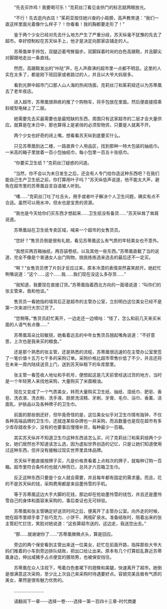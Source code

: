 <div class="read-content j_readContent" id="">
                <p>　　“先去买炸鸡！我要喝可乐！”克莉丝汀看见金拱门的标志就两眼放光。<p>　　“不行！先去逛内衣店！”茱莉亚按住她兴奋的小肩膀，高声教育道：“我们一直这样里面光着像什么样子？！你看看！我的胸都要走形了！”<p>　　鉴于两个少女已经对先去什么地方产生了严重分歧，苏天纵毫不犹豫的先去了超市。幸好控制权在苏天纵手上，他才是决定向那家店铺走的人。<p>　　苏蒂凰单手拎包，双腿迈着甩臀猫步。双脚踩着时尚的白色高跟鞋，并且脚尖对脚跟地走出一条直线。<p>　　然而，高跟鞋发出的“咔哒”声，在人声鼎沸的超市里一点都不明显。这里的人实在太多了，都是刚下班回家或者路过的人，并且以大爷大妈居多。<p>　　看到光屏中超市门口那人山人海的热闹场面，克莉丝汀和茱莉娅还以为苏蒂凰去了老年夜店。<p>　　进入超市，苏蒂凰很熟练的推了个购物车，将手包放在里面。然后便直接搭乘斜坡型电梯上了二层。<p>　　她需要先去买最需要也是最短缺的东西，周围只有这家超市的二层才会大量供应。就算是在末日中，那也算得上是紧俏的必须型物资，只要是人就离不开。<p>　　两个少女也好奇的闭上嘴，想看看苏天纵到底要买什么。<p>　　只见苏蒂凰到达二楼，一路直奔个人用品区，找到那种一特大包装的抽纸巾。一米高的箱子里放着一百小包抽纸巾，每小包里一百五十张纸巾。<p>　　“你要买卫生纸？”克莉丝汀疑惑的问道。<p>　　“当然，你不会以为末日发生之后，还会有人专门给你造这种东西吧？在我们能自己生产卫生纸之前，你打算用叶子吗？”苏天纵低声说道，他不能太大声，避免在超市里的苏蒂凰自言自语被人听到。<p>　　“噢……”克莉丝汀吐了吐舌头，用手或者叶子解决个人卫生问题，确实有点不合适。虽然可以用水冲，但水也是宝贵的资源。<p>　　“我也是今天给你们买东西才想起来……卫生纸没有备货……”苏天纵耸了耸肩说道。<p>　　苏蒂凰站在卫生纸专卖区域，喊来一个超市的女售货员。<p>　　“您好？”售货员倒是很有礼貌，看见苏蒂凰这么有气质的年轻美女也不意外。<p>　　“我想买两百箱抽纸，两百袋卷纸，以及其他一些东西。”苏蒂凰直截了当的说道，完全不像是个普通女人出门购物，挑挑拣拣选来选去的最后还不一定买。<p>　　“啊？”女售货员愣了片刻才反应过来，原本冷漠的表情突然喜笑颜开。她赶忙咧嘴说道：“这个……这个……我……我们现在没这么多存货……”<p>　　“我知道，我要现在直接订货。”苏蒂凰指着西北方向的一面墙说道：“叫你们的张主管来，我和他谈。”<p>　　售货员一看她指的墙背后正是超市的主管办公室，立刻明白这位美女已经不是第一次来进行大宗订货了。<p>　　“您稍等。”售货员赶忙离开，一边走还一边嘀咕：“怪了，怎么和前几天来买米面的人语气有点像……”<p>　　苏蒂凰耳朵比较敏锐，她看着远去的中年女售货员翘起嘴角说道：“不好意思，上次也是我来买的粮食。”<p>　　还是那个熟悉的张主管，还是熟悉的流程，苏蒂凰很迅速的在主管办公室里签了一笔价值十五万七千多的采购订单。采购价格比超市零售价低了不少，并且还将在未来一周内陆续送货上门，送到苏天纵租下的车库那里。<p>　　张主管一看签收人地址和手机号，便想起这是几天前曾经送过货的地方，当时是一个年轻男人来找他采购，大量购买了米面粮油。<p>　　现在又变成了一个气质美女，转而大量购买卫生纸、抽纸、湿纸巾、肥皂、香皂、洗衣液、洗衣粉、洗手液、厨房洗洁精、牙刷、牙膏、毛巾、浴巾、香薰、洁面乳、护肤品以及各种牌子的卫生巾。<p>　　前面的那些倒还好，但毕竟奇怪的是，这位美女似乎对卫生巾情有独钟，不仅各种高端品牌的卫生巾，还就连某些杂牌也一并采购，而且数量也是现在超市有多少库存就收多少，没有的也要事后慢慢补货，每种最少一百箱。<p>　　其实苏天纵并不知道卫生巾这种东西该怎么买，问了克莉丝汀和茱莉娅两个少女，她们居然也不知道该怎么选，因为虚拟世界创造的记忆，只是让她们知道使用过这种东西，但并没有接触过现实世界里具体品牌。<p>　　苏天纵干脆直接按牌子买，凡是价格贵看着上点档次的牌子，就每种订购一百箱。超市里符合条件的也就六种而已，总共才六百箱卫生巾。<p>　　反正这种东西只要是个女人就会需要，并且每年都有固定的需求量。而且，花的不是苏天纵的钱，采购费用都是来自墨怜雪的手机。<p>　　等于苏蒂凰这边大手大脚的花钱，那边却在抢劫墨怜雪的钱包，并且还是墨怜雪自己的身体和面容来采购的，事后查证也无可辩驳。<p>　　苏蒂凰和张主管确定好送货时间之后，便离开了主管办公室。向外走的时候，她在超市里顺手拿了些巧克力、小饼干、两瓶矿泉水。准备结账时，陪着出来的张主管赶忙拦住，笑脸对她说道：“这些算超市送的，这边走，我送您出去。”<p>　　“那……就谢谢你了……”苏蒂凰微微点头，算是回应。<p>　　旁边的两个保安看到主管出来送一位美女，赶忙在前面开路，指挥那些大爷大妈们推着的小车到旁边排队结账，把出口给让出来。原本有几个打算趁乱靠近苏蒂凰身边，伸出咸猪手占点便宜的猥琐男，也被保安挡住。<p>　　苏蒂凰在众人注视下，甩着白色套裙下的翘臀和美腿，快速离开了超市。她倒是很满意这次采购，至少比上次自己来采购时待遇要好点。容貌完美且极有气质的美女，果然是很有魅力优势的。<p>　　……………………<p>　　请翻阅下一章----选择一卷----选择一第一百四十三章-时代商厦<p>　　<p> 
            </div>